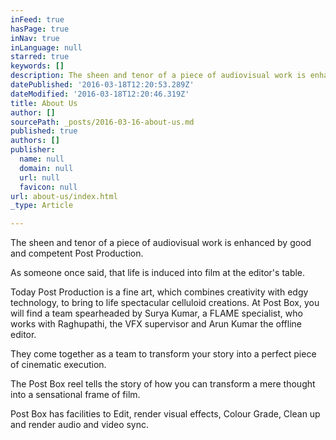 ```yaml
---
inFeed: true
hasPage: true
inNav: true
inLanguage: null
starred: true
keywords: []
description: The sheen and tenor of a piece of audiovisual work is enhanced by good and competent Post Production.
datePublished: '2016-03-18T12:20:53.289Z'
dateModified: '2016-03-18T12:20:46.319Z'
title: About Us
author: []
sourcePath: _posts/2016-03-16-about-us.md
published: true
authors: []
publisher:
  name: null
  domain: null
  url: null
  favicon: null
url: about-us/index.html
_type: Article

---
```

The sheen and tenor of a piece of audiovisual work is enhanced by good and competent Post Production.

As someone once said, that life is induced into film at the editor's table.

Today Post Production is a fine art, which combines creativity with edgy technology, to bring to life spectacular celluloid creations. At Post Box, you will find a team spearheaded by Surya Kumar,  a FLAME specialist, who works with Raghupathi, the VFX supervisor and Arun Kumar the offline editor.

They come together as a team to transform your story into a perfect piece of cinematic execution.

The Post Box reel tells the story of how you can transform a mere thought into a sensational frame of film.

Post Box has facilities to Edit, render visual effects, Colour Grade, Clean up and render audio and video sync.